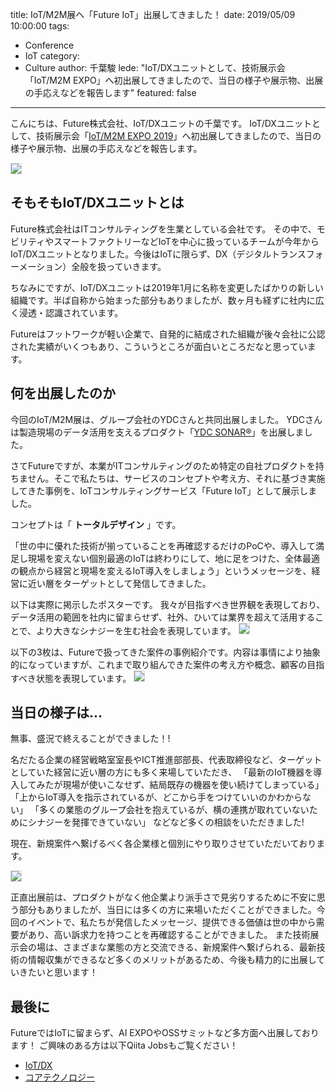 title: IoT/M2M展へ「Future IoT」出展してきました！
date: 2019/05/09 10:00:00
tags:
  - Conference
  - IoT
category:
  - Culture
author: 千葉駿
lede: "IoT/DXユニットとして、技術展示会「IoT/M2M EXPO」へ初出展してきましたので、当日の様子や展示物、出展の手応えなどを報告します"
featured: false
---
こんにちは、Future株式会社、IoT/DXユニットの千葉です。
IoT/DXユニットとして、技術展示会「[IoT/M2M EXPO 2019](https://spring.japan-it.jp/ja-jp/about/iot.html)」へ初出展してきましたので、当日の様子や展示物、出展の手応えなどを報告します。

<img src="/images/20190509/top.jpg" style="border:solid 1px #CFD8DC">


## そもそもIoT/DXユニットとは
Future株式会社はITコンサルティングを生業としている会社です。
その中で、モビリティやスマートファクトリーなどIoTを中心に扱っているチームが今年からIoT/DXユニットとなりました。今後はIoTに限らず、DX（デジタルトランスフォーメーション）全般を扱っていきます。

ちなみにですが、IoT/DXユニットは2019年1月に名称を変更したばかりの新しい組織です。半ば自称から始まった部分もありましたが、数ヶ月も経ずに社内に広く浸透・認識されています。

Futureはフットワークが軽い企業で、自発的に結成された組織が後々会社に公認された実績がいくつもあり、こういうところが面白いところだなと思っています。


## 何を出展したのか
今回のIoT/M2M展は、グループ会社のYDCさんと共同出展しました。
YDCさんは製造現場のデータ活用を支えるプロダクト「[YDC SONAR®](https://www.ydc.co.jp/service/sonar/ydcsonar.html)」を出展しました。

さてFutureですが、本業がITコンサルティングのため特定の自社プロダクトを持ちません。そこで私たちは、サービスのコンセプトや考え方、それに基づき実施してきた事例を、IoTコンサルティングサービス「Future IoT」として展示しました。

コンセプトは「 **トータルデザイン** 」です。

「世の中に優れた技術が揃っていることを再確認するだけのPoCや、導入して満足し現場を変えない個別最適のIoTは終わりにして、地に足をつけた、全体最適の観点から経営と現場を変えるIoT導入をしましょう」というメッセージを、経営に近い層をターゲットとして発信してきました。

以下は実際に掲示したポスターです。
我々が目指すべき世界観を表現しており、データ活用の範囲を社内に留まらせず、社外、ひいては業界を超えて活用することで、より大きなシナジーを生む社会を表現しています。
<img src="/images/20190509/chirashi1.jpg" style="border:solid 1px #CFD8DC"  class="img-small-size">


以下の3枚は、Futureで扱ってきた案件の事例紹介です。内容は事情により抽象的になっていますが、これまで取り組んできた案件の考え方や概念、顧客の目指すべき状態を表現しています。
<img src="/images/20190509/chirashi2.png" style="border:solid 1px #CFD8DC">


## 当日の様子は...
無事、盛況で終えることができました！!

名だたる企業の経営戦略室室長やICT推進部部長、代表取締役など、ターゲットとしていた経営に近い層の方にも多く来場していただき、
「最新のIoT機器を導入してみたが現場が使いこなせず、結局既存の機器を使い続けてしまっている」
「上からIoT導入を指示されているが、どこから手をつけていいのかわからない」
「多くの業態のグループ会社を抱えているが、横の連携が取れていないためにシナジーを発揮できていない」
などなど多くの相談をいただきました!

現在、新規案件へ繋げるべく各企業様と個別にやり取りさせていただいております。

<img src="/images/20190509/desc.png" style="border:solid 1px #CFD8DC">

正直出展前は、プロダクトがなく他企業より派手さで見劣りするために不安に思う部分もありましたが、当日には多くの方に来場いただくことができました。今回のイベントで、私たちが発信したメッセージ、提供できる価値は世の中から需要があり、高い訴求力を持つことを再確認することができました。
また技術展示会の場は、さまざまな業態の方と交流できる、新規案件へ繋げられる、最新技術の情報収集ができるなど多くのメリットがあるため、今後も精力的に出展していきたいと思います！


## 最後に
FutureではIoTに留まらず、AI EXPOやOSSサミットなど多方面へ出展しております！
ご興味のある方は以下Qiita Jobsもご覧ください！

* [IoT/DX](https://jobs.qiita.com/employers/future/development_teams/109)
* [コアテクノロジー](https://jobs.qiita.com/employers/future/development_teams/57)




